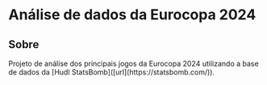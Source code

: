 <h1>Análise de dados da Eurocopa 2024</h1>

<h2>Sobre</h2>
<p>Projeto de análise dos principais jogos da Eurocopa 2024 utilizando a base de dados da [Hudl StatsBomb]([url](https://statsbomb.com/)).</p>

